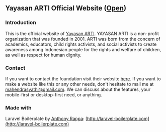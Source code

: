 ## Yayasan ARTI Official Website ([Open](https://yayasanarti.com))

### Introduction

This is the official website of [Yayasan ARTI](https://yayasanarti.com). YAYASAN ARTI is a non-profit organization that was founded in 2001. ARTI was born from the concern of academics, educators, child rights activists, and social activists to create awareness among Indonesian people for the rights and welfare of children, as well as respect for human dignity.


### Contact

If you want to contact the foundation visit their website [here](https://yayasanarti.com/contact).
If you want to make a website like this or any other needs, don't hesitate to mail me at [mahendrasyathi@gmail.com](mailto:mahendrasyathi@gmail.com). We can discuss about the features, your mobile-first or desktop-first need, or anything.

### Made with

Laravel Boilerplate by [Anthony Rappa](www.rappasoft.com): [http://laravel-boilerplate.com](http://laravel-boilerplate.com)

